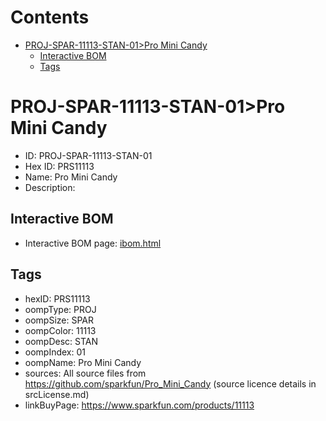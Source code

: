 



Contents
========

* [PROJ-SPAR-11113-STAN-01>Pro Mini Candy](#proj-spar-11113-stan-01pro-mini-candy)
	* [Interactive BOM](#interactive-bom)
	* [Tags](#tags)

# PROJ-SPAR-11113-STAN-01>Pro Mini Candy

- ID: PROJ-SPAR-11113-STAN-01
- Hex ID: PRS11113
- Name: Pro Mini Candy
- Description: 

## Interactive BOM

- Interactive BOM page: [ibom.html](kicad/bom/ibom.html)

## Tags

- hexID: PRS11113
- oompType: PROJ
- oompSize: SPAR
- oompColor: 11113
- oompDesc: STAN
- oompIndex: 01
- oompName: Pro Mini Candy
- sources: All source files from https://github.com/sparkfun/Pro_Mini_Candy (source licence details in srcLicense.md)
- linkBuyPage: https://www.sparkfun.com/products/11113

